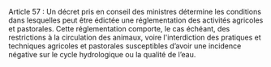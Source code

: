 Article 57 : Un décret pris en conseil des ministres détermine les conditions dans lesquelles peut être édictée une réglementation des activités agricoles et pastorales. Cette réglementation comporte, le cas échéant, des restrictions à la circulation des animaux, voire l'interdiction des pratiques et techniques agricoles et pastorales susceptibles d’avoir une incidence négative sur le cycle hydrologique ou la qualité de l’eau.